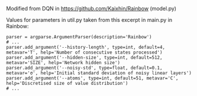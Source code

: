Modified from DQN in https://github.com/Kaixhin/Rainbow (model.py)

Values for parameters in util.py taken from this excerpt in main.py in Rainbow:

```
parser = argparse.ArgumentParser(description='Rainbow')
# ...
parser.add_argument('--history-length', type=int, default=4, metavar='T', help='Number of consecutive states processed')
parser.add_argument('--hidden-size', type=int, default=512, metavar='SIZE', help='Network hidden size')
parser.add_argument('--noisy-std', type=float, default=0.1, metavar='σ', help='Initial standard deviation of noisy linear layers')
parser.add_argument('--atoms', type=int, default=51, metavar='C', help='Discretised size of value distribution')
# ...
```